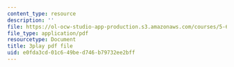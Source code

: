 ```yaml
---
content_type: resource
description: ''
file: https://ol-ocw-studio-app-production.s3.amazonaws.com/courses/5-61-physical-chemistry-fall-2017/e0fda3cd01c649bed746b79732ee2bff_9WthWtTxdj0.pdf
file_type: application/pdf
resourcetype: Document
title: 3play pdf file
uid: e0fda3cd-01c6-49be-d746-b79732ee2bff
---
```

